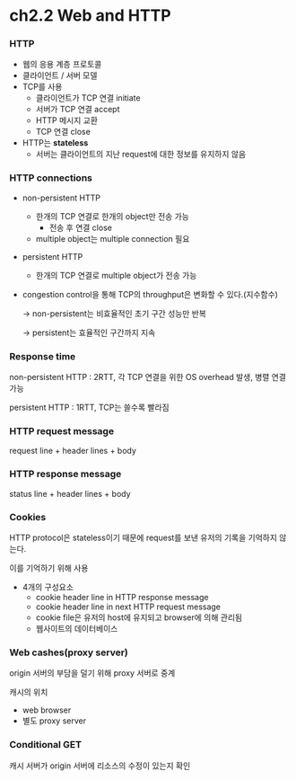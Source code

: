 # ch2.2 Web and HTTP

### HTTP

- 웹의 응용 계층 프로토콜
- 클라이언트 / 서버 모델
- TCP를 사용
    - 클라이언트가 TCP 연결 initiate
    - 서버가 TCP 연결 accept
    - HTTP 메시지 교환
    - TCP 연결 close
- HTTP는 **stateless**
    - 서버는 클라이언트의 지난 request에 대한 정보를 유지하지 않음

### HTTP connections

- non-persistent HTTP
    - 한개의 TCP 연결로 한개의 object만 전송 가능
        - 전송 후 연결 close
    - multiple object는 multiple connection 필요
- persistent HTTP
    - 한개의 TCP 연결로 multiple object가 전송 가능
    
- congestion control을 통해 TCP의 throughput은 변화할 수 있다.(지수함수)
    
    → non-persistent는 비효율적인 초기 구간 성능만 반복
    
    → persistent는 효율적인 구간까지 지속
    

### Response time

non-persistent HTTP : 2RTT, 각 TCP 연결을 위한 OS overhead 발생, 병렬 연결 가능

persistent HTTP : 1RTT, TCP는 쓸수록 빨라짐

### HTTP request message

request line + header lines + body

### HTTP response message

status line + header lines + body

### Cookies

HTTP protocol은 stateless이기 때문에 request를 보낸 유저의 기록을 기억하지 않는다.

이를 기억하기 위해 사용

- 4개의 구성요소
    - cookie header line in HTTP response message
    - cookie header line in next HTTP request message
    - cookie file은 유저의 host에 유지되고 browser에 의해 관리됨
    - 웹사이트의 데이터베이스

### Web cashes(proxy server)

origin 서버의 부담을 덜기 위해 proxy 서버로 중계

캐시의 위치

- web browser
- 별도 proxy server

### Conditional GET

캐시 서버가 origin 서버에 리소스의 수정이 있는지 확인
